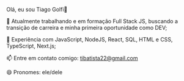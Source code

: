 Olá, eu sou Tiago Golfi👋

🔭 Atualmente trabalhando e em formação Full Stack JS, buscando a transição de carreira e minha primeira oportunidade como DEV;

🌱 Experiência com JavaScript, NodeJS, React, SQL, HTML e CSS, TypeScript, Next.js;

📫 Entre em contato comigo: tibatista22@gmail.com

😄 Pronomes: ele/dele
